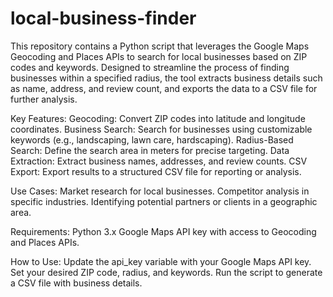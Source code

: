# local-business-finder

This repository contains a Python script that leverages the Google Maps Geocoding and Places APIs to search for local businesses based on ZIP codes and keywords. Designed to streamline the process of finding businesses within a specified radius, the tool extracts business details such as name, address, and review count, and exports the data to a CSV file for further analysis.

Key Features: Geocoding: Convert ZIP codes into latitude and longitude coordinates. Business Search: Search for businesses using customizable keywords (e.g., landscaping, lawn care, hardscaping). Radius-Based Search: Define the search area in meters for precise targeting. Data Extraction: Extract business names, addresses, and review counts. CSV Export: Export results to a structured CSV file for reporting or analysis.

Use Cases: Market research for local businesses. Competitor analysis in specific industries. Identifying potential partners or clients in a geographic area.

Requirements: Python 3.x Google Maps API key with access to Geocoding and Places APIs.

How to Use: Update the api_key variable with your Google Maps API key. Set your desired ZIP code, radius, and keywords. Run the script to generate a CSV file with business details.
